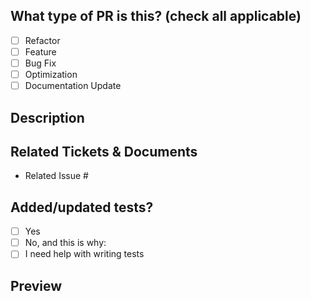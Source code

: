 ## What type of PR is this? (check all applicable)

- [ ] Refactor
- [ ] Feature
- [ ] Bug Fix
- [ ] Optimization
- [ ] Documentation Update

## Description

## Related Tickets & Documents

- Related Issue #

## Added/updated tests?

- [ ] Yes
- [ ] No, and this is why:
- [ ] I need help with writing tests

## Preview
